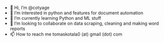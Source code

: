 - 👋 Hi, I’m @cotyage
- 👀 I’m interested in python and features for document automation
- 🌱 I’m currently learning Python and ML stuff
- 💞️ I’m looking to collaborate on data scraping, cleaning and making word reports
- 📫 How to reach me tomaskotala0 (at) gmail (dot) com

<!---
cotyage/cotyage is a ✨ special ✨ repository because its `README.md` (this file) appears on your GitHub profile.
You can click the Preview link to take a look at your changes.
--->
